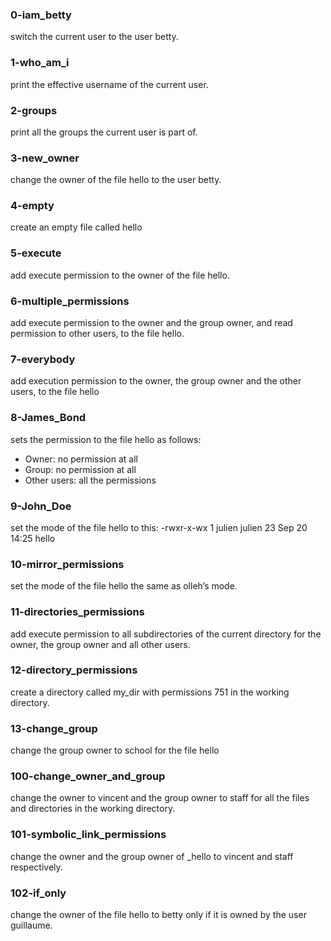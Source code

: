 ### 0-iam_betty
switch the current user to the user betty.

### 1-who_am_i
print the effective username of the current user.

### 2-groups
print all the groups the current user is part of.

### 3-new_owner
change the owner of the file hello to the user betty.

### 4-empty
create an empty file called hello

### 5-execute
add execute permission to the owner of the file hello.

### 6-multiple_permissions
add execute permission to the owner and the group owner, and read permission to other users, to the file hello.

### 7-everybody
add execution permission to the owner, the group owner and the other users, to the file hello

### 8-James_Bond
sets the permission to the file hello as follows:
- Owner: no permission at all
- Group: no permission at all
- Other users: all the permissions

### 9-John_Doe
set the mode of the file hello to this:
  -rwxr-x-wx 1 julien julien 23 Sep 20 14:25 hello
  
### 10-mirror_permissions
set the mode of the file hello the same as olleh’s mode.

### 11-directories_permissions
add execute permission to all subdirectories of the current directory for the owner, the group owner and all other users.

### 12-directory_permissions
create a directory called my_dir with permissions 751 in the working directory.

### 13-change_group
change the group owner to school for the file hello

### 100-change_owner_and_group
change the owner to vincent and the group owner to staff for all the files and directories in the working directory.

### 101-symbolic_link_permissions
change the owner and the group owner of _hello to vincent and staff respectively.

### 102-if_only
change the owner of the file hello to betty only if it is owned by the user guillaume.
